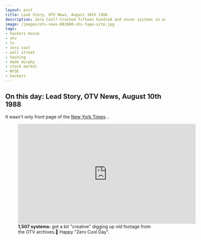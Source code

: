```yaml
---
layout: post
title: Lead Story, OTV News, August 10th 1988
description: Zero Cool? Crashed fifteen hundred and seven systems in one day? Biggest crash in history, lead story, OTV News, August 10th, 1988. Lost footage of a news broadcast detailing Hackers exploirts and mentioning Zero Cool.
image: /images/otv-news-081088-vhs-tape-site.jpg
tags:
- hackers movie
- otv
- tv
- zero cool
- wall street
- hacking
- dade murphy
- stock market
- NYSE
- hackers
---
```


## On this day: Lead Story, OTV News, August 10th 1988

It wasn't only front page of the [New York Times](/posts/front-page-new-york-times-1988)...

<figure class="figure">
<div class="ratio ratio-4x3">
<iframe width="560" height="315" src="https://www.youtube.com/embed/SWj8uZwCmGI" title="YouTube video player" frameborder="0" allow="accelerometer; autoplay; clipboard-write; encrypted-media; gyroscope; picture-in-picture; web-share" allowfullscreen></iframe>
</div>
<figcaption><b>1,507 systems:</b> got a bit "creative" digging up old footage from the OTV archives.📼 Happy "Zero Cool Day".</figcaption>
</figure>